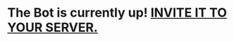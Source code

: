 # The Bot is currently up! [INVITE IT TO YOUR SERVER.](https://discord.com/api/oauth2/authorize?client_id=821129463462625300&permissions=318528&scope=bot)

